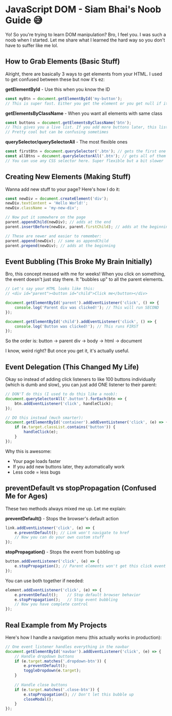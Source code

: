 # JavaScript DOM - Siam Bhai's Noob Guide 😅

Yo! So you're trying to learn DOM manipulation? Bro, I feel you. I was such a noob when I started. Let me share what I learned the hard way so you don't have to suffer like me lol.

## How to Grab Elements (Basic Stuff)

Alright, there are basically 3 ways to get elements from your HTML. I used to get confused between these but now it's ez:

**getElementById** - Use this when you know the ID
```javascript
const myBtn = document.getElementById('my-button');
// This is super fast. Either you get the element or you get null if it doesn't exist
```

**getElementsByClassName** - When you want all elements with same class
```javascript
const buttons = document.getElementsByClassName('btn');
// This gives you a live list. If you add more buttons later, this list updates automatically
// Pretty cool but can be confusing sometimes
```

**querySelector/querySelectorAll** - The most flexible ones
```javascript
const firstBtn = document.querySelector('.btn'); // gets the first one only
const allBtns = document.querySelectorAll('.btn'); // gets all of them
// You can use any CSS selector here. Super flexible but a bit slower
```

## Creating New Elements (Making Stuff)

Wanna add new stuff to your page? Here's how I do it:

```javascript
const newDiv = document.createElement('div');
newDiv.textContent = 'Hello World!';
newDiv.className = 'my-new-div';

// Now put it somewhere on the page
parent.appendChild(newDiv); // adds at the end
parent.insertBefore(newDiv, parent.firstChild); // adds at the beginning

// These are newer and easier to remember:
parent.append(newDiv); // same as appendChild
parent.prepend(newDiv); // adds at the beginning
```

## Event Bubbling (This Broke My Brain Initially)

Bro, this concept messed with me for weeks! When you click on something, the event doesn't just stay there. It "bubbles up" to all the parent elements.

```javascript
// Let's say your HTML looks like this:
// <div id="parent"><button id="child">Click me</button></div>

document.getElementById('parent').addEventListener('click', () => {
    console.log('Parent div was clicked!'); // This will run SECOND
});

document.getElementById('child').addEventListener('click', () => {
    console.log('Button was clicked!'); // This runs FIRST
});
```

So the order is: button → parent div → body → html → document

I know, weird right? But once you get it, it's actually useful.

## Event Delegation (This Changed My Life)

Okay so instead of adding click listeners to like 100 buttons individually (which is dumb and slow), you can just add ONE listener to their parent:

```javascript
// DON'T do this (I used to do this like a noob):
document.querySelectorAll('.button').forEach(btn => {
    btn.addEventListener('click', handleClick);
});

// DO this instead (much smarter):
document.getElementById('container').addEventListener('click', (e) => {
    if (e.target.classList.contains('button')) {
        handleClick(e);
    }
});
```

Why this is awesome:
- Your page loads faster
- If you add new buttons later, they automatically work
- Less code = less bugs

## preventDefault vs stopPropagation (Confused Me for Ages)

These two methods always mixed me up. Let me explain:

**preventDefault()** - Stops the browser's default action
```javascript
link.addEventListener('click', (e) => {
    e.preventDefault(); // Link won't navigate to href
    // Now you can do your own custom stuff
});
```

**stopPropagation()** - Stops the event from bubbling up
```javascript
button.addEventListener('click', (e) => {
    e.stopPropagation(); // Parent elements won't get this click event
});
```

You can use both together if needed:
```javascript
element.addEventListener('click', (e) => {
    e.preventDefault();    // Stop default browser behavior
    e.stopPropagation();   // Stop event bubbling
    // Now you have complete control
});
```

## Real Example from My Projects

Here's how I handle a navigation menu (this actually works in production):

```javascript
// One event listener handles everything in the navbar
document.getElementById('navbar').addEventListener('click', (e) => {
    // Handle dropdown buttons
    if (e.target.matches('.dropdown-btn')) {
        e.preventDefault();
        toggleDropdown(e.target);
    }
    
    // Handle close buttons
    if (e.target.matches('.close-btn')) {
        e.stopPropagation(); // Don't let this bubble up
        closeModal();
    }
});
```

